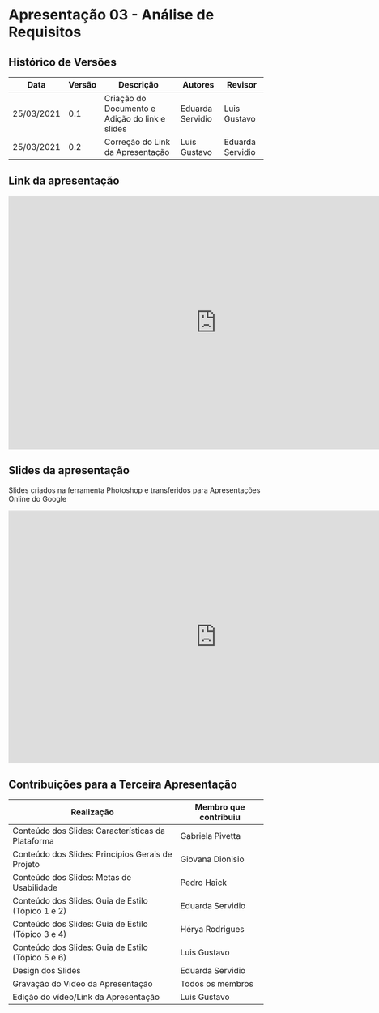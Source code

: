 # Apresentação 03 - Análise de Requisitos

## Histórico de Versões

| Data       | Versão | Descrição                                             | Autores               | Revisor          |
| ---------- | ------ | ----------------------------------------------------- | ----------------------| ---------------- |
| 25/03/2021 | 0.1    | Criação do Documento e Adição do link e slides        | Eduarda Servidio      | Luis Gustavo     |
| 25/03/2021 | 0.2    | Correção do Link da Apresentação                      | Luis Gustavo          | Eduarda Servidio |

## Link da apresentação

<iframe width="820" height="500" src="https://www.youtube.com/embed/whIFrk4upNQ" title="YouTube video player" frameborder="0" allow="accelerometer; autoplay; clipboard-write; encrypted-media; gyroscope; picture-in-picture" allowfullscreen></iframe>

## Slides da apresentação
Slides criados na ferramenta Photoshop e transferidos para Apresentações Online do Google

<iframe width="820" height="500" src="https://docs.google.com/presentation/d/17B_S_jiFjwCV_PwMfkdQf_gSUCTJ3B1F9XWBR0Crm8w/edit?usp=sharing" frameborder="0"
    allow="accelerometer; autoplay; clipboard-write; encrypted-media; gyroscope; picture-in-picture"
    allowfullscreen></iframe>

## Contribuições para a Terceira Apresentação

| Realização                                           | Membro que contribuiu     |
| ---------------------------------------------------- | ------------------------- |
| Conteúdo dos Slides: Características da Plataforma   | Gabriela Pivetta          |
| Conteúdo dos Slides: Princípios Gerais de Projeto    | Giovana Dionisio          |
| Conteúdo dos Slides: Metas de Usabilidade            | Pedro Haick               |
| Conteúdo dos Slides: Guia de Estilo (Tópico 1 e 2)   | Eduarda Servidio          |
| Conteúdo dos Slides: Guia de Estilo (Tópico 3 e 4)   | Hérya Rodrigues           |
| Conteúdo dos Slides: Guia de Estilo (Tópico 5 e 6)   | Luis Gustavo              |
| Design dos Slides                                    | Eduarda Servidio          |
| Gravação do Video da Apresentação                    | Todos os membros          |
| Edição do vídeo/Link da Apresentação                 | Luis Gustavo              |
